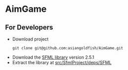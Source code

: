 # AimGame

## For Developers
- Download project
    ```
    git clone git@github.com:asiangoldfish/AimGame.git
    ```
- Download the [SFML library](https://www.sfml-dev.org/download.php) version 2.5.1
- Extract the library at [src/SfmlProject/deps/SFML](./src/SfmlProject/deps/SFML)
